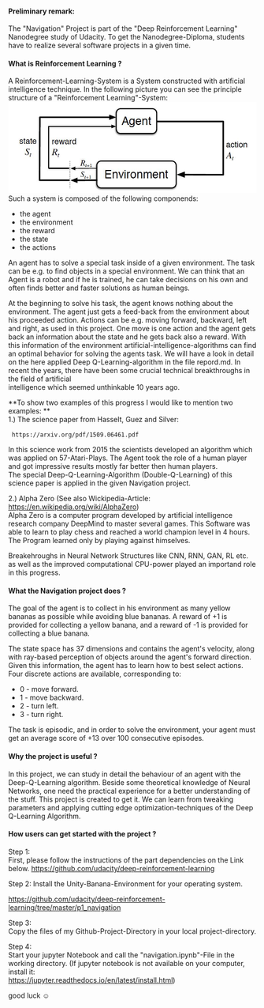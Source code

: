 

#### Preliminary remark: 
The "Navigation" Project is part of the "Deep Reinforcement Learning" Nanodegree study of Udacity.
To get the Nanodegree-Diploma, students have to realize several software projects in a given time.


#### What is Reinforcement Learning ?
A Reinforcement-Learning-System is a System constructed with artificial intelligence technique.
In the following picture you can see the  principle structure of a "Reinforcement Learning"-System:
![GitHub Logo](.\attachments\ReinforcementLearningPrinciple.JPG)
Such a system is composed of the following componends:

* the agent 
* the environment
* the reward
* the state
* the actions

An agent has to solve a special task inside of a given environment.
The task can be e.g. to find objects in a special environment.
We can think that an Agent is a robot and if he is trained, he can take decisions
on his own and often finds better and faster solutions as human beings.

At the beginning to solve his task, the agent knows nothing about the environment.
The agent just gets  a feed-back from the environment about his proceeded action.
Actions can be e.g. moving forward, backward, left and right, as used in this project. 
One move is one action and the agent gets back an information about the state and he 
gets back also a reward.
With this information of the environment artificial-intelligence-algorithms can find an optimal behavior
for solving the agents task.
We will have a look in detail on the here applied Deep Q-Learning-algorithm  in the
file repord.md.
In recent the years, there have been some crucial technical breakthroughs in the field of artificial  
intelligence which seemed unthinkable 10 years ago.


**To show two examples of this progress I would like to mention two examples:  **  
1.) The science paper from Hasselt, Guez and Silver:

     https://arxiv.org/pdf/1509.06461.pdf  
In this science work from 2015 the scientists developed an algorithm which was applied on 57-Atari-Plays.
The Agent took the role of a human player and got impressive results mostly far better  then human players.  
The special Deep-Q-Learning-Algorithm (Double-Q-Learning) of this science paper is applied in the given Navigation
project. 

2.) Alpha Zero  (See also Wickipedia-Article:   https://en.wikipedia.org/wiki/AlphaZero)   
Alpha Zero  is a computer program developed by artificial intelligence research company DeepMind to master several games.
This Software was able to learn to play chess and reached a world champion level in 4 hours.
The Program learned only by playing against himselves.

Breakehroughs in Neural Network Structures like CNN, RNN, GAN, RL etc. as well as the improved computational CPU-power played an importand role in this progress.


#### What the Navigation project does ?
The goal of the agent is to collect in his environment as many yellow bananas as possible while avoiding blue bananas.
A reward of +1 is provided for collecting a yellow banana, and a reward of -1 is provided for collecting a blue banana. 

The state space has 37 dimensions and contains the agent's velocity, along with ray-based perception of objects around the agent's forward direction. Given this information, the agent has to learn how to best select actions. Four discrete actions are available, corresponding to:

* 0 - move forward.
* 1 - move backward.
* 2 - turn left.
* 3 - turn right.  

The task is episodic, and in order to solve the environment, your agent must get an average score of +13 over 100 consecutive episodes.


#### Why the project is useful ?
In this project, we can study in detail the behaviour of an agent with the Deep-Q-Learning algorithm.
Beside  some theoretical knowledge of Neural Networks, one need the practical experience  for a 
better understanding of the stuff. This project is created to get it.
We can learn from tweaking parameters and applying cutting edge optimization-techniques of the Deep Q-Learning Algorithm.

#### How users can get started with the project ?
Step 1:  
First, please follow the instructions of the part dependencies on the Link below.
https://github.com/udacity/deep-reinforcement-learning

Step 2: 
Install the Unity-Banana-Environment for your operating system.  

https://github.com/udacity/deep-reinforcement-learning/tree/master/p1_navigation

Step 3:   
Copy the files of my Github-Project-Directory in your local project-directory.

Step 4:  
Start your jupyter Notebook and call the "navigation.ipynb"-File in the working directory.
(If jupyter notebook is not available on your computer, install it:    
https://jupyter.readthedocs.io/en/latest/install.html)

good luck ☺️

